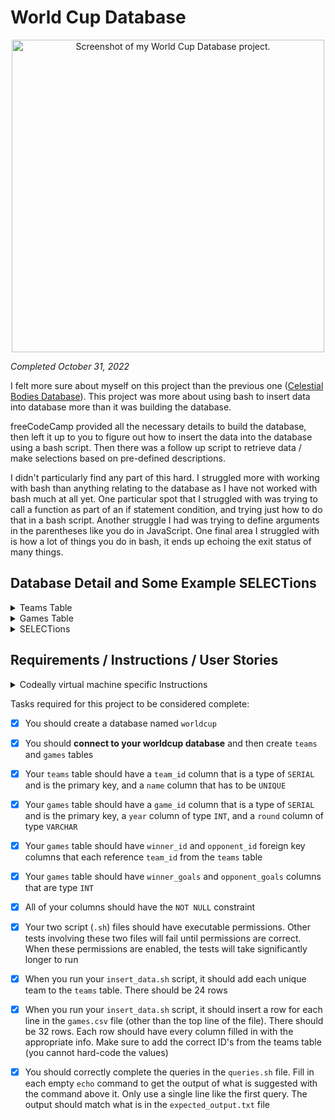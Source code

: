 # World Cup Database

<p align="center"><img src="/Images/screenshots/screenshot-world-cup-database" height="500" alt="Screenshot of my World Cup Database project."/></p>

<em>Completed October 31, 2022</em>

I felt more sure about myself on this project than the previous one ([Celestial Bodies Database](../Celestial%20Bodies%20Database#celestial-bodies-database)). This project was more about using bash to insert data into database more than it was building the database.

freeCodeCamp provided all the necessary details to build the database, then left it up to you to figure out how to insert the data into the database using a bash script. Then there was a follow up script to retrieve data / make selections based on pre-defined descriptions.

I didn't particularly find any part of this hard. I struggled more with working with bash than anything relating to the database as I have not worked with bash much at all yet. One particular spot that I struggled with was trying to call a function as part of an if statement condition, and trying just how to do that in a bash script. Another struggle I had was trying to define arguments in the parentheses like you do in JavaScript. One final area I struggled with is how a lot of things you do in bash, it ends up echoing the exit status of many things.

## Database Detail and Some Example SELECTions

<details>
  <summary>Teams Table</summary>

  ```sql
  worldcup=> \d teams
                                        Table "public.teams"
  Column  |         Type          | Collation | Nullable |                Default                 
  ---------+-----------------------+-----------+----------+----------------------------------------
  team_id | integer               |           | not null | nextval('teams_team_id_seq'::regclass)
  name    | character varying(50) |           | not null | 
  Indexes:
      "teams_pkey" PRIMARY KEY, btree (team_id)
      "teams_name_key" UNIQUE CONSTRAINT, btree (name)
  Referenced by:
      TABLE "games" CONSTRAINT "games_opponent_id_fkey" FOREIGN KEY (opponent_id) REFERENCES teams(team_id)
      TABLE "games" CONSTRAINT "games_winner_id_fkey" FOREIGN KEY (winner_id) REFERENCES teams(team_id)
  ```

  ```sql
  worldcup=> SELECT * FROM teams;
  team_id |     name      
  ---------+---------------
      661 | France
      662 | Croatia
      663 | Belgium
      664 | England
      665 | Russia
      666 | Sweden
      667 | Brazil
      668 | Uruguay
      669 | Colombia
      670 | Switzerland
      671 | Japan
      672 | Mexico
      673 | Denmark
      674 | Spain
      675 | Portugal
      676 | Argentina
      677 | Germany
      678 | Netherlands
      679 | Costa Rica
      680 | Chile
      681 | Nigeria
      682 | Algeria
      683 | Greece
      684 | United States
  (24 rows)
  ```

</details>

<details>
  <summary>Games Table</summary>

  ```sql
  worldcup=> \d games
                                            Table "public.games"
      Column     |         Type          | Collation | Nullable |                Default                 
  ----------------+-----------------------+-----------+----------+----------------------------------------
  game_id        | integer               |           | not null | nextval('games_game_id_seq'::regclass)
  year           | integer               |           | not null | 
  round          | character varying(50) |           | not null | 
  winner_id      | integer               |           | not null | 
  opponent_id    | integer               |           | not null | 
  winner_goals   | integer               |           | not null | 
  opponent_goals | integer               |           | not null | 
  Indexes:
      "games_pkey" PRIMARY KEY, btree (game_id)
  Foreign-key constraints:
      "games_opponent_id_fkey" FOREIGN KEY (opponent_id) REFERENCES teams(team_id)
      "games_winner_id_fkey" FOREIGN KEY (winner_id) REFERENCES teams(team_id)
  ```

  ```sql
  worldcup=> SELECT * FROM games;
  game_id | year |     round     | winner_id | opponent_id | winner_goals | opponent_goals 
  ---------+------+---------------+-----------+-------------+--------------+----------------
      226 | 2018 | Final         |       661 |         662 |            4 |              2
      227 | 2018 | Third Place   |       663 |         664 |            2 |              0
      228 | 2018 | Semi-Final    |       662 |         664 |            2 |              1
      229 | 2018 | Semi-Final    |       661 |         663 |            1 |              0
      230 | 2018 | Quarter-Final |       662 |         665 |            3 |              2
      231 | 2018 | Quarter-Final |       664 |         666 |            2 |              0
      232 | 2018 | Quarter-Final |       663 |         667 |            2 |              1
      233 | 2018 | Quarter-Final |       661 |         668 |            2 |              0
      234 | 2018 | Eighth-Final  |       664 |         669 |            2 |              1
      235 | 2018 | Eighth-Final  |       666 |         670 |            1 |              0
      236 | 2018 | Eighth-Final  |       663 |         671 |            3 |              2
      237 | 2018 | Eighth-Final  |       667 |         672 |            2 |              0
      238 | 2018 | Eighth-Final  |       662 |         673 |            2 |              1
      239 | 2018 | Eighth-Final  |       665 |         674 |            2 |              1
      240 | 2018 | Eighth-Final  |       668 |         675 |            2 |              1
      241 | 2018 | Eighth-Final  |       661 |         676 |            4 |              3
      242 | 2014 | Final         |       677 |         676 |            1 |              0
      243 | 2014 | Third Place   |       678 |         667 |            3 |              0
      244 | 2014 | Semi-Final    |       676 |         678 |            1 |              0
      245 | 2014 | Semi-Final    |       677 |         667 |            7 |              1
      246 | 2014 | Quarter-Final |       678 |         679 |            1 |              0
      247 | 2014 | Quarter-Final |       676 |         663 |            1 |              0
      248 | 2014 | Quarter-Final |       667 |         669 |            2 |              1
      249 | 2014 | Quarter-Final |       677 |         661 |            1 |              0
      250 | 2014 | Eighth-Final  |       667 |         680 |            2 |              1
      251 | 2014 | Eighth-Final  |       669 |         668 |            2 |              0
      252 | 2014 | Eighth-Final  |       661 |         681 |            2 |              0
      253 | 2014 | Eighth-Final  |       677 |         682 |            2 |              1
      254 | 2014 | Eighth-Final  |       678 |         672 |            2 |              1
      255 | 2014 | Eighth-Final  |       679 |         683 |            2 |              1
      256 | 2014 | Eighth-Final  |       676 |         670 |            1 |              0
      257 | 2014 | Eighth-Final  |       663 |         684 |            2 |              1
  (32 rows)
  ```

</details>

<details>
  <summary>SELECTions</summary>

  Total number of goals in all games from winning teams:
  ```sql
  worldcup=> SELECT SUM(winner_goals) FROM games;
  sum 
  -----
    68
  (1 row)
  ```

  Total number of goals in all games from both teams combined:
  ```sql
  worldcup=> SELECT SUM(winner_goals + opponent_goals) FROM games;
  sum 
  -----
    90
  (1 row)
  ```

  Average number of goals in all games from the winning teams:
  ```sql
  worldcup=> SELECT AVG(winner_goals) FROM games;
          avg         
  --------------------
  2.1250000000000000
  (1 row)
  ```

  Average number of goals in all games from the winning teams rounded to two decimal places:
  ```sql
  worldcup=> SELECT ROUND(AVG(winner_goals), 2) FROM games;
  round 
  -------
    2.13
  (1 row)
  ```

  Average number of goals in all games from both teams:
  ```sql
  worldcup=> SELECT AVG(winner_goals + opponent_goals) FROM games;
          avg         
  --------------------
  2.8125000000000000
  (1 row)
  ```

  Most goals scored in a single game by one team:
  ```sql
  worldcup=> SELECT MAX(winner_goals) FROM games;
  max 
  -----
    7
  (1 row)
  ```

  Number of games where the winning team scored more than two goals:
  ```sql
  worldcup=> SELECT COUNT(*) FROM games WHERE winner_goals > 2;
  count 
  -------
      6
  (1 row)
  ```

  Winner of the 2018 tournament team name:
  ```sql
  worldcup=> SELECT name FROM games FULL JOIN teams ON games.winner_id = teams.team_id WHERE year = 2018 AND round = 'Final';
    name  
  --------
  France
  (1 row)
  ```

  List of teams who played in the 2014 'Eighth-Final' round:
  ```sql
  worldcup=> SELECT name FROM games g1 FULL JOIN teams ON g1.winner_id = teams.team_id FULL JOIN games g2 ON teams.team_id = g2.opponent_id WHERE (g1.year = 2014 or g2.year = 2014) AND (g1.round = 'Eighth-Final' OR g2.round = 'Eighth-Final') GROUP BY name ORDER BY name;
      name      
  ---------------
  Algeria
  Argentina
  Belgium
  Brazil
  Chile
  Colombia
  Costa Rica
  France
  Germany
  Greece
  Mexico
  Netherlands
  Nigeria
  Switzerland
  United States
  Uruguay
  (16 rows)
  ```

  List of unique winning team names in the whole data set:
  ```sql
  worldcup=> SELECT DISTINCT(name) FROM teams FULL JOIN games ON teams.team_id = games.winner_id WHERE games.winner_id IS NOT NULL ORDER BY name;
      name     
  -------------
  Argentina
  Belgium
  Brazil
  Colombia
  Costa Rica
  Croatia
  England
  France
  Germany
  Netherlands
  Russia
  Sweden
  Uruguay
  (13 rows)
  ```

  Year and team name of all the champions:
  ```sql
  worldcup=> SELECT games.year, teams.name FROM games FULL JOIN teams ON games.winner_id = teams.team_id WHERE round = 'Final' ORDER BY year;
  year |  name   
  ------+---------
  2014 | Germany
  2018 | France
  (2 rows)
  ```

  List of teams that start with 'Co':
  ```sql
  worldcup=> SELECT name FROM teams WHERE name LIKE 'Co%';
      name    
  ------------
  Colombia
  Costa Rica
  (2 rows)
  ```
  
</details>

## Requirements / Instructions / User Stories

<details>
  <summary>Codeally virtual machine specific Instructions</summary>

  Follow the instructions and get all the user stories below to pass to finish the project.

  You start with several files, one of them is `games.csv`. It contains a comma-separated list of all games of the final three rounds of the World Cup tournament since 2014; the titles are at the top. It includes the year of each game, the round of the game, the winner, their opponent, and the number of goals each team scored. You need to do three things for this project:

  Part 1: Create the database

  Log into the psql interactive terminal with `psql --username=freecodecamp --dbname=postgres` and create your database structure according to the user stories below.

  **Don't forget to connect to the database after you create it**.

  Part 2: Insert the data

  Complete the `insert_data.sh` script to correctly insert all the data from `games.csv` into the database. The file is started for you. Do not modify any of the code you start with. Using the `PSQL` variable defined, you can make database queries like this: `$($PSQL "<query_here>")`. The tests have a 20 second limit, so try to make your script efficient. The less you have to query the database, the faster it will be. You can empty the rows in the tables of your database with `TRUNCATE TABLE games, teams;`

  Part 3: Query the database

  Complete the empty `echo` commands in the `queries.sh` file to produce output that matches the `expected_output.txt` file. The file has some starter code, and the first query is completed for you. Use the `PSQL` variable defined to complete rest of the queries. Note that you need to have your database filled with the correct data from the script to get the correct results from your queries. Hint: Test your queries in the psql prompt first and then add them to the script file.

  **Notes:**
  If you leave your virtual machine, your database may not be saved. You can make a dump of it by entering `pg_dump -cC --inserts -U freecodecamp worldcup > worldcup.sql` in a bash terminal (not the psql one). It will save the commands to rebuild your database in `worldcup.sql`. The file will be located where the command was entered. If it's anything inside the `project` folder, the file will be saved in the VM. You can rebuild the database by entering `psql -U postgres < worldcup.sql` in a terminal where the `.sql` file is.

  If you are saving your progress on freeCodeCamp.org, after getting all the tests to pass, follow the instructions above to save a dump of your database. Save the `worldcup.sql` file, as well as the final version of your `insert_data.sh` and `queries.sh` files, in a public repository and submit the URL to it on freeCodeCamp.org.
</details>


Tasks required for this project to be considered complete:

- [x] You should create a database named `worldcup`

- [x] You should **connect to your worldcup database** and then create `teams` and `games` tables

- [x] Your `teams` table should have a `team_id` column that is a type of `SERIAL` and is the primary key, and a `name` column that has to be `UNIQUE`

- [x] Your `games` table should have a `game_id` column that is a type of `SERIAL` and is the primary key, a `year` column of type `INT`, and a `round` column of type `VARCHAR`

- [x] Your `games` table should have `winner_id` and `opponent_id` foreign key columns that each reference `team_id` from the `teams` table

- [x] Your `games` table should have `winner_goals` and `opponent_goals` columns that are type `INT`

- [x] All of your columns should have the `NOT NULL` constraint

- [x] Your two script (`.sh`) files should have executable permissions. Other tests involving these two files will fail until permissions are correct. When these permissions are enabled, the tests will take significantly longer to run

- [x] When you run your `insert_data.sh` script, it should add each unique team to the `teams` table. There should be 24 rows

- [x] When you run your `insert_data.sh` script, it should insert a row for each line in the `games.csv` file (other than the top line of the file). There should be 32 rows. Each row should have every column filled in with the appropriate info. Make sure to add the correct ID's from the teams table (you cannot hard-code the values)

- [x] You should correctly complete the queries in the `queries.sh` file. Fill in each empty `echo` command to get the output of what is suggested with the command above it. Only use a single line like the first query. The output should match what is in the `expected_output.txt` file
